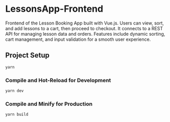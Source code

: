# LessonsApp-Frontend

Frontend of the Lesson Booking App built with Vue.js. Users can view, sort, and add lessons to a cart, then proceed to checkout. It connects to a REST API for managing lesson data and orders. Features include dynamic sorting, cart management, and input validation for a smooth user experience.

## Project Setup

```sh
yarn
```

### Compile and Hot-Reload for Development

```sh
yarn dev
```

### Compile and Minify for Production

```sh
yarn build
```
